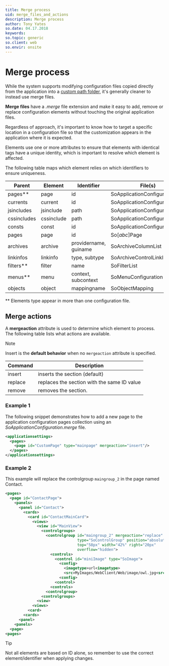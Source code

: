 ```yaml
---
title: Merge process
uid: merge_files_and_actions
description: Merge process
author: Tony Yates
so.date: 04.17.2018
keywords:
so.topic: generic
so.client: web
so.envir: onsite
---
```


# Merge process

While the system supports modifying configuration files copied directly from the application into a [custom path folder][1], it's generally cleaner to instead use merge files.

**Merge files** have a *.merge* file extension and make it easy to add, remove or replace configuration elements without touching the original application files.

Regardless of approach, it's important to know how to target a specific location in a configuration file so that the customization appears in the application where it is expected.

Elements use one or more attributes to ensure that elements with identical tags have a unique identity, which is important to resolve which element is affected.

The following table maps which element relies on which identifiers to ensure uniqueness.

| Parent | Element | Identifier | File(s) |
|---|---|---|---|
| pages** | page | id | SoApplicationConfiguration |
| currents | current | id | SoApplicationConfiguration |
| jsincludes | jsinclude | path | SoApplicationConfiguration |
| cssincludes | cssinclude | path | SoApplicationConfiguration |
| consts | const | id | SoApplicationConfiguration |
| pages | page | id | So[_abc_]Page |
| archives | archive | providername, guiname | SoArchiveColumnList |
| linkinfos | linkinfo | type, subtype | SoArchiveControlLinkInfoTypes |
| filters** | filter | name | SoFilterList |
| menus** | menu | context, subcontext | SoMenuConfiguration |
| objects | object | mappingname | SoObjectMapping |

** Elements type appear in more than one configuration file.

## Merge actions

A **mergeaction** attribute is used to determine which element to process. The following table lists what actions are available.

> [!NOTE]
> Insert is the **default behavior** when no `mergeaction` attribute is specified.

| Command | Description |
|---|---|
| insert  | inserts the section (default) |
| replace | replaces the section with the same ID value |
| remove  | removes the section. |

### Example 1

The following snippet demonstrates how to add a new page to the application configuration pages collection using an *SoApplicationConfiguration.merge* file.

```xml
<applicationsettings>
  <pages>
    <page id="CustomPage" type="mainpage" mergeaction="insert"/>
  </pages>
</applicationsettings>
```

### Example 2

This example will replace the controlgroup `maingroup_2` in the page named Contact.

```xml
<pages>
  <page id="ContactPage">
    <panels>
      <panel id="Contact">
        <cards>
          <card id="ContactMainCard">
            <views>
              <view id="MainView">
                <controlgroups>
                  <controlgroup id="maingroup_2" mergeaction="replace"
                                type="SoControlGroup" position="absolute" 
                                top="58px" width="42%" right="20px" 
                                overflow="hidden">
                    <controls>
                      <control id="miniImage" type="SoImage">
                        <config>
                          <imagetype>url<imagetype>
                          <src>MyImages/WebClient/Web/image/owl.jpg<src>
                        <config>
                      <control>
                    <controls>
                  <controlgroup>
                <controlgroups>
              <view>
            <views>
          <card>
        <cards>
      <panel>
    <panels>
  <page>
<pages>
```

> [!TIP]
> Not all elements are based on ID alone, so remember to use the correct element/identifier when applying changes.

<!-- Referenced links -->
[1]:../../getting-started/clientconfigurationprovider.md

<!-- Referenced images -->
